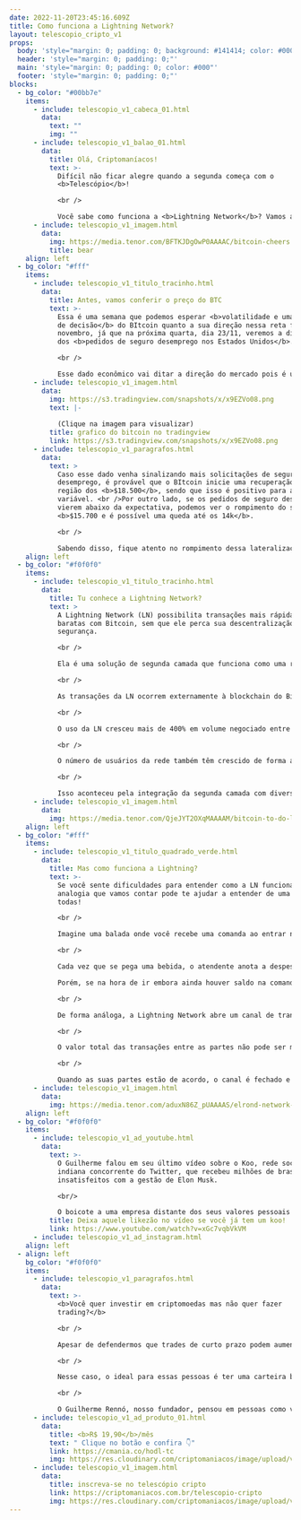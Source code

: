 ```yaml
---
date: 2022-11-20T23:45:16.609Z
title: Como funciona a Lightning Network?
layout: telescopio_cripto_v1
props:
  body: 'style="margin: 0; padding: 0; background: #141414; color: #000"'
  header: 'style="margin: 0; padding: 0;"'
  main: 'style="margin: 0; padding: 0; color: #000"'
  footer: 'style="margin: 0; padding: 0;"'
blocks:
  - bg_color: "#00bb7e"
    items:
      - include: telescopio_v1_cabeca_01.html
        data:
          text: ""
          img: ""
      - include: telescopio_v1_balao_01.html
        data:
          title: Olá, Criptomaníacos!
          text: >-
            Difícil não ficar alegre quando a segunda começa com o
            <b>Telescópio</b>!

            <br />

            Você sabe como funciona a <b>Lightning Network</b>? Vamos aprender!
      - include: telescopio_v1_imagem.html
        data:
          img: https://media.tenor.com/BFTKJDgOwP0AAAAC/bitcoin-cheers.gif
          title: bear
    align: left
  - bg_color: "#fff"
    items:
      - include: telescopio_v1_titulo_tracinho.html
        data:
          title: Antes, vamos conferir o preço do BTC
          text: >-
            Essa é uma semana que podemos esperar <b>volatilidade e uma tomada
            de decisão</b> do BItcoin quanto a sua direção nessa reta final de
            novembro, já que na próxima quarta, dia 23/11, veremos a divulgação
            dos <b>pedidos de seguro desemprego nos Estados Unidos</b>. 

            <br />

            Esse dado econômico vai ditar a direção do mercado pois é um indicador para o <b>FED</b> quanto ao arrefecimento da economia americana, sendo que isso sinaliza ou não um maior controle da inflação com a escalada nos juros. <br />Com isso, podemos esperar que até a divulgação desse dado o preço do Bitcoin continue em uma posição lateral, conforme estamos vendo agora no gráfico a seguir.
      - include: telescopio_v1_imagem.html
        data:
          img: https://s3.tradingview.com/snapshots/x/x9EZVo08.png
          text: |-
            
            (Clique na imagem para visualizar)
          title: grafico do bitcoin no tradingview
          link: https://s3.tradingview.com/snapshots/x/x9EZVo08.png
      - include: telescopio_v1_paragrafos.html
        data:
          text: >
            Caso esse dado venha sinalizando mais solicitações de seguro
            desemprego, é provável que o BItcoin inicie uma recuperação até a
            região dos <b>$18.500</b>, sendo que isso é positivo para a renda
            variável. <br />Por outro lado, se os pedidos de seguro desemprego
            vierem abaixo da expectativa, podemos ver o rompimento do suporte em
            <b>$15.700 e é possível uma queda até os 14k</b>.

            <br />

            Sabendo disso, fique atento no rompimento dessa lateralização para saber para qual lado o mercado vai conforme ilustramos no gráfico acima.
    align: left
  - bg_color: "#f0f0f0"
    items:
      - include: telescopio_v1_titulo_tracinho.html
        data:
          title: Tu conhece a Lightning Network?
          text: >
            A Lightning Network (LN) possibilita transações mais rápidas e
            baratas com Bitcoin, sem que ele perca sua descentralização e
            segurança. 

            <br />

            Ela é uma solução de segunda camada que funciona como uma rede paralela à principal, se comunicando com a rede do Bitcoin através de contratos inteligentes.

            <br />

            As transações da LN ocorrem externamente à blockchain do Bitcoin e sua implementação é mais simples do que uma alteração direta no código do principal da moeda.

            <br />

            O uso da LN cresceu mais de 400% em volume negociado entre 2021 e 2022, e o número de transações da rede quintuplicou.

            <br />

            O número de usuários da rede também têm crescido de forma absurda. 

            <br />

            Isso aconteceu pela integração da segunda camada com diversos aplicativos que realizam transações em Bitcoin, como o Cash App e a carteira de criptomoedas Chivo, usada em El Salvador. 
      - include: telescopio_v1_imagem.html
        data:
          img: https://media.tenor.com/QjeJYT2OXqMAAAAM/bitcoin-to-do-list.gif
    align: left
  - bg_color: "#fff"
    items:
      - include: telescopio_v1_titulo_quadrado_verde.html
        data:
          title: Mas como funciona a Lightning?
          text: >-
            Se você sente dificuldades para entender como a LN funciona, essa
            analogia que vamos contar pode te ajudar a entender de uma vez por
            todas! 

            <br />

            Imagine uma balada onde você recebe uma comanda ao entrar na boate, mediante um pagamento antecipado de um valor, que será convertido em consumação.

            <br />

            Cada vez que se pega uma bebida, o atendente anota a despesa e desconta de seu saldo. Caso ele acabe, você não poderá mais fazer pedidos com essa comanda.

            Porém, se na hora de ir embora ainda houver saldo na comanda, o estabelecimento devolve para você o valor não utilizado.

            <br />

            De forma análoga, a Lightning Network abre um canal de transações paralelo entre as partes envolvidas, como se fosse a comanda. Inúmeras transações podem ser feitas de forma rápida e a custos irrelevantes, sem precisar liquidar cada transação individualmente.

            <br />

            O valor total das transações entre as partes não pode ser maior do que o saldo das carteiras dos envolvidos, da mesma forma que não é possível gastar mais que o saldo disponível na comanda.

            <br />

            Quando as suas partes estão de acordo, o canal é fechado e a liquidação final ocorre na rede do Bitcoin em uma única transação. Se houver saldo não utilizado, ele volta para a carteira de destino, assim como a devolução do dinheiro do cliente.
      - include: telescopio_v1_imagem.html
        data:
          img: https://media.tenor.com/aduxN86Z_pUAAAAS/elrond-network-egld.gif
    align: left
  - bg_color: "#f0f0f0"
    items:
      - include: telescopio_v1_ad_youtube.html
        data:
          text: >-
            O Guilherme falou em seu último vídeo sobre o Koo, rede social
            indiana concorrente do Twitter, que recebeu milhões de brasileiros
            insatisfeitos com a gestão de Elon Musk. 

            <br/>

            O boicote a uma empresa distante dos seus valores pessoais é algo válido, mas por que só pode ser usado pela esquerda? Confira!
          title: Deixa aquele likezão no vídeo se você já tem um koo!
          link: https://www.youtube.com/watch?v=xGc7vqbVkVM
      - include: telescopio_v1_ad_instagram.html
    align: left
  - align: left
    bg_color: "#f0f0f0"
    items:
      - include: telescopio_v1_paragrafos.html
        data:
          text: >-
            <b>Você quer investir em criptomoedas mas não quer fazer
            trading?</b>

            <br />

            Apesar de defendermos que trades de curto prazo podem aumentar sua rentabilidade, entendemos que nem todo mundo tem o tempo disponível pra operar.

            <br />

            Nesse caso, o ideal para essas pessoas é ter uma carteira bem fundamentada para o longo prazo, cujo objetivo seja acumular Bitcoins.

            <br />

            O Guilherme Rennó, nosso fundador, pensou em pessoas como você e decidiu criar a Carteira HODL, voltada para quem quer dar o primeiro passo no mercado cripto sem se preocupar em operar todo dia.
      - include: telescopio_v1_ad_produto_01.html
        data:
          title: <b>R$ 19,90</b>/mês
          text: " Clique no botão e confira 👇"
          link: https://cmania.co/hodl-tc
          img: https://res.cloudinary.com/criptomaniacos/image/upload/v1661372975/telescopio/produtos/logo_carteira_hodl_mhzjq6.png
      - include: telescopio_v1_imagem.html
        data:
          title: inscreva-se no telescópio cripto
          link: https://criptomaniacos.com.br/telescopio-cripto
          img: https://res.cloudinary.com/criptomaniacos/image/upload/v1662133224/telescopio/inscreva-se-telescopio.png
---
```

